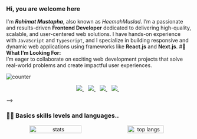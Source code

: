 ### Hi, you are welcome here

I'm **_Rohimat Mustapha_**, also known as _HeemahMuslad_. I’m a passionate and results-driven **Frontend Developer** dedicated to delivering high-quality, scalable, and user-centered web solutions.
I have hands-on experience with `JavaScript` and `Typescript`, and I specialize in building responsive and dynamic web applications using frameworks like **React.js** and **Next.js**.
#🌟 **What I’m Looking For:**  
I’m eager to collaborate on exciting web development projects that solve real-world problems and create impactful user experiences.

![counter](https://komarev.com/ghpvc/?username=HeemahMuslad&color=blue)

<p align='center'>
<a href="https://wa.me/2348063068974?text=Hello Rohimat" target="_blank">
  <img src="https://img.shields.io/badge/WHATSAPP-%2325D366.svg?&style=for-the-badge&logo=whatsapp&logoColor=white" />
</a>&nbsp;&nbsp;
<a href="https://twitter.com/heemahmuslad" target="_blank">
  <img src="https://img.shields.io/badge/twitter-%231DA1F2.svg?&style=for-the-badge&logo=twitter&logoColor=white" />
</a>&nbsp;&nbsp;
<a href="https://www.linkedin.com/in/rohimat-mustapha" target="_blank">
  <img src="https://img.shields.io/badge/linkedin-%230077B5.svg?&style=for-the-badge&logo=linkedin&logoColor=white" />
</a>&nbsp;&nbsp;
<a href="mailto:rohimatmustapha7@gmail.com" target="_blank">
  <img src="https://img.shields.io/badge/email me-%23D14836.svg?&style=for-the-badge&logo=gmail&logoColor=white" />
</a>&nbsp;&nbsp;
  


-->

### 🧑‍💻 Basics skills levels and languages..

<!-- stats and languages Chart -->
<div align="center" width="100%" style="display: flex; align-items: center, justify-content: space-between;">
	<img width=53% src="https://github-readme-stats.vercel.app/api?username=HeemahMuslad&show_icons=true&theme=jolly&layout=compact" alt="stats"/>
  	<img width=44% src="https://github-readme-stats.vercel.app/api/top-langs/?username=HeemahMuslad&langs_count=8&theme=jolly&layout=compact" alt="top langs"/>
    </div>
